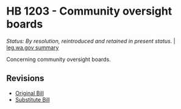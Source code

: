 # HB 1203 - Community oversight boards
*Status: By resolution, reintroduced and retained in present status.* | [leg.wa.gov summary](https://app.leg.wa.gov/billsummary?BillNumber=1203&Year=2021)

Concerning community oversight boards.

## Revisions
* [Original Bill](1/)
* [Substitute Bill](S/)